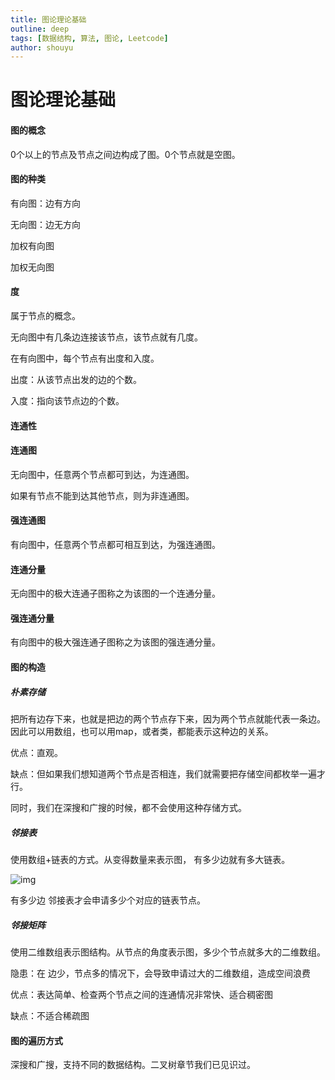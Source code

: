 ```yaml
---
title: 图论理论基础
outline: deep
tags: [数据结构, 算法, 图论, Leetcode]
author: shouyu
---
```


# 图论理论基础

#### 图的概念

0个以上的节点及节点之间边构成了图。0个节点就是空图。

#### 图的种类

有向图：边有方向

无向图：边无方向

加权有向图

加权无向图

#### 度

属于节点的概念。

无向图中有几条边连接该节点，该节点就有几度。

在有向图中，每个节点有出度和入度。

出度：从该节点出发的边的个数。

入度：指向该节点边的个数。

#### 连通性

#### 连通图

无向图中，任意两个节点都可到达，为连通图。

如果有节点不能到达其他节点，则为非连通图。

#### 强连通图

有向图中，任意两个节点都可相互到达，为强连通图。

#### 连通分量

无向图中的极大连通子图称之为该图的一个连通分量。

#### 强连通分量

有向图中的极大强连通子图称之为该图的强连通分量。

#### 图的构造

##### 朴素存储

把所有边存下来，也就是把边的两个节点存下来，因为两个节点就能代表一条边。因此可以用数组，也可以用map，或者类，都能表示这种边的关系。

优点：直观。

缺点：但如果我们想知道两个节点是否相连，我们就需要把存储空间都枚举一遍才行。

同时，我们在深搜和广搜的时候，都不会使用这种存储方式。

##### 邻接表

使用数组+链表的方式。从变得数量来表示图， 有多少边就有多大链表。

![img](https://images-xxueyu.oss-cn-shanghai.aliyuncs.com/20240223103713.png)

有多少边 邻接表才会申请多少个对应的链表节点。

##### 邻接矩阵

使用二维数组表示图结构。从节点的角度表示图，多少个节点就多大的二维数组。

隐患：在 边少，节点多的情况下，会导致申请过大的二维数组，造成空间浪费

优点：表达简单、检查两个节点之间的连通情况非常快、适合稠密图

缺点：不适合稀疏图

#### 图的遍历方式

深搜和广搜，支持不同的数据结构。二叉树章节我们已见识过。